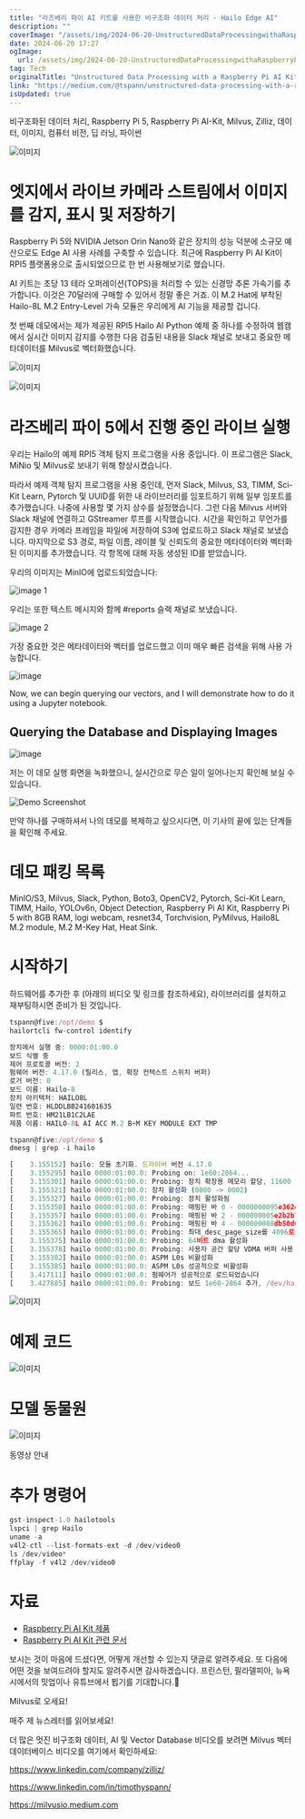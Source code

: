 ```yaml
---
title: "라즈베리 파이 AI 키트를 사용한 비구조화 데이터 처리 - Hailo Edge AI"
description: ""
coverImage: "/assets/img/2024-06-20-UnstructuredDataProcessingwithaRaspberryPiAIKitHailoEdgeAI_0.png"
date: 2024-06-20 17:27
ogImage: 
  url: /assets/img/2024-06-20-UnstructuredDataProcessingwithaRaspberryPiAIKitHailoEdgeAI_0.png
tag: Tech
originalTitle: "Unstructured Data Processing with a Raspberry Pi AI Kit — Hailo Edge AI"
link: "https://medium.com/@tspann/unstructured-data-processing-with-a-raspberry-pi-ai-kit-c959dd7fff47"
isUpdated: true
---
```






비구조화된 데이터 처리, Raspberry Pi 5, Raspberry Pi AI-Kit, Milvus, Zilliz, 데이터, 이미지, 컴퓨터 비전, 딥 러닝, 파이썬

![이미지](/assets/img/2024-06-20-UnstructuredDataProcessingwithaRaspberryPiAIKitHailoEdgeAI_0.png)

# 엣지에서 라이브 카메라 스트림에서 이미지를 감지, 표시 및 저장하기

Raspberry Pi 5와 NVIDIA Jetson Orin Nano와 같은 장치의 성능 덕분에 소규모 예산으로도 Edge AI 사용 사례를 구축할 수 있습니다. 최근에 Raspberry Pi AI Kit이 RPI5 플랫폼용으로 출시되었으므로 한 번 사용해보기로 했습니다.

<div class="content-ad"></div>

AI 키트는 초당 13 테라 오퍼레이션(TOPS)을 처리할 수 있는 신경망 추론 가속기를 추가합니다. 이것은 70달러에 구매할 수 있어서 정말 좋은 거죠. 이 M.2 Hat에 부착된 Hailo-8L M.2 Entry-Level 가속 모듈은 우리에게 AI 기능을 제공할 겁니다.

첫 번째 데모에서는 제가 제공된 RPI5 Hailo AI Python 예제 중 하나를 수정하여 웹캠에서 실시간 이미지 감지를 수행한 다음 검출된 내용을 Slack 채널로 보내고 중요한 메타데이터를 Milvus로 벡터화했습니다.

![이미지](/assets/img/2024-06-20-UnstructuredDataProcessingwithaRaspberryPiAIKitHailoEdgeAI_1.png)

![이미지](/assets/img/2024-06-20-UnstructuredDataProcessingwithaRaspberryPiAIKitHailoEdgeAI_2.png)

<div class="content-ad"></div>

# 라즈베리 파이 5에서 진행 중인 라이브 실행

우리는 Hailo의 예제 RPI5 객체 탐지 프로그램을 사용 중입니다. 이 프로그램은 Slack, MiNio 및 Milvus로 보내기 위해 향상시켰습니다.

따라서 예제 객체 탐지 프로그램을 사용 중인데, 먼저 Slack, Milvus, S3, TIMM, Sci-Kit Learn, Pytorch 및 UUID를 위한 내 라이브러리를 임포트하기 위해 일부 임포트를 추가했습니다. 나중에 사용할 몇 가지 상수를 설정했습니다. 그런 다음 Milvus 서버와 Slack 채널에 연결하고 GStreamer 루프를 시작했습니다. 시간을 확인하고 무언가를 감지한 경우 카메라 프레임을 파일에 저장하여 S3에 업로드하고 Slack 채널로 보냈습니다. 마지막으로 S3 경로, 파일 이름, 레이블 및 신뢰도의 중요한 메타데이터와 벡터화된 이미지를 추가했습니다. 각 항목에 대해 자동 생성된 ID를 받았습니다.

우리의 이미지는 MinIO에 업로드되었습니다:

<div class="content-ad"></div>

![image 1](/assets/img/2024-06-20-UnstructuredDataProcessingwithaRaspberryPiAIKitHailoEdgeAI_3.png)

우리는 또한 텍스트 메시지와 함께 #reports 슬랙 채널로 보냈습니다.

![image 2](/assets/img/2024-06-20-UnstructuredDataProcessingwithaRaspberryPiAIKitHailoEdgeAI_4.png)

가장 중요한 것은 메타데이터와 벡터를 업로드했고 이미 매우 빠른 검색을 위해 사용 가능합니다.

<div class="content-ad"></div>


![image](/assets/img/2024-06-20-UnstructuredDataProcessingwithaRaspberryPiAIKitHailoEdgeAI_5.png)

Now, we can begin querying our vectors, and I will demonstrate how to do it using a Jupyter notebook.

## Querying the Database and Displaying Images

![image](/assets/img/2024-06-20-UnstructuredDataProcessingwithaRaspberryPiAIKitHailoEdgeAI_6.png)


<div class="content-ad"></div>

저는 이 데모 실행 화면을 녹화했으니, 실시간으로 무슨 일이 일어나는지 확인해 보실 수 있습니다.

![Demo Screenshot](/assets/img/2024-06-20-UnstructuredDataProcessingwithaRaspberryPiAIKitHailoEdgeAI_7.png)

만약 하나를 구매하셔서 나의 데모를 복제하고 싶으시다면, 이 기사의 끝에 있는 단계들을 확인해 주세요.

# 데모 패킹 목록

<div class="content-ad"></div>

MinIO/S3, Milvus, Slack, Python, Boto3, OpenCV2, Pytorch, Sci-Kit Learn, TIMM, Hailo, YOLOv6n, Object Detection, Raspberry Pi AI Kit, Raspberry Pi 5 with 8GB RAM, logi webcam, resnet34, Torchvision, PyMilvus, Hailo8L M.2 module, M.2 M-Key Hat, Heat Sink.

# 시작하기

하드웨어를 추가한 후 (아래의 비디오 및 링크를 참조하세요), 라이브러리를 설치하고 재부팅하시면 준비가 된 것입니다.

```js
tspann@five:/opt/demo $ 
hailortcli fw-control identify

장치에서 실행 중: 0000:01:00.0
보드 식별 중
제어 프로토콜 버전: 2
펌웨어 버전: 4.17.0 (릴리스, 앱, 확장 컨텍스트 스위치 버퍼)
로거 버전: 0
보드 이름: Hailo-8
장치 아키텍처: HAILO8L
일련 번호: HLDDLBB241601635
파트 번호: HM21LB1C2LAE
제품 이름: HAILO-8L AI ACC M.2 B+M KEY MODULE EXT TMP

tspann@five:/opt/demo $ 
dmesg | grep -i hailo

[    3.155152] hailo: 모듈 초기화. 드라이버 버전 4.17.0
[    3.155295] hailo 0000:01:00.0: Probing on: 1e60:2864...
[    3.155301] hailo 0000:01:00.0: Probing: 장치 확장용 메모리 할당, 11600
[    3.155321] hailo 0000:01:00.0: 장치 활성화 (0000 -> 0002)
[    3.155327] hailo 0000:01:00.0: Probing: 장치 활성화됨
[    3.155350] hailo 0000:01:00.0: Probing: 매핑된 바 0 - 0000000095e362ea 16384
[    3.155357] hailo 0000:01:00.0: Probing: 매핑된 바 2 - 000000005e2b2b7e 4096
[    3.155362] hailo 0000:01:00.0: Probing: 매핑된 바 4 - 000000008db50d03 16384
[    3.155365] hailo 0000:01:00.0: Probing: 최대_desc_page_size를 4096로 강제 설정 (권장값은 16384)
[    3.155375] hailo 0000:01:00.0: Probing: 64비트 dma 활성화
[    3.155378] hailo 0000:01:00.0: Probing: 사용자 공간 할당 VDMA 버퍼 사용
[    3.155382] hailo 0000:01:00.0: ASPM L0s 비활성화
[    3.155385] hailo 0000:01:00.0: ASPM L0s 성공적으로 비활성화
[    3.417111] hailo 0000:01:00.0: 펌웨어가 성공적으로 로드되었습니다
[    3.427885] hailo 0000:01:00.0: Probing: 보드 1e60-2864 추가, /dev/hailo0
```

<div class="content-ad"></div>



![이미지](/assets/img/2024-06-20-UnstructuredDataProcessingwithaRaspberryPiAIKitHailoEdgeAI_8.png)

# 예제 코드

![이미지](/assets/img/2024-06-20-UnstructuredDataProcessingwithaRaspberryPiAIKitHailoEdgeAI_9.png)

# 모델 동물원


<div class="content-ad"></div>

![이미지](/assets/img/2024-06-20-UnstructuredDataProcessingwithaRaspberryPiAIKitHailoEdgeAI_10.png)

동영상 안내

# 추가 명령어

```js
gst-inspect-1.0 hailotools
lspci | grep Hailo
uname -a
v4l2-ctl --list-formats-ext -d /dev/video0
ls /dev/video*
ffplay -f v4l2 /dev/video0
```

<div class="content-ad"></div>

# 자료

- [Raspberry Pi AI Kit 제품](https://www.raspberrypi.com/products/ai-kit/)
- [Raspberry Pi AI Kit 관련 문서](https://www.raspberrypi.com/documentation/accessories/ai-kit.html)

보시는 것이 마음에 드셨다면, 어떻게 개선할 수 있는지 댓글로 알려주세요. 또 다음에 어떤 것을 보여드려야 할지도 알려주시면 감사하겠습니다. 프린스턴, 필라델피아, 뉴욕시에서의 밋업이나 유튜브에서 뵙기를 기대합니다.👋

<div class="content-ad"></div>

Milvus로 오세요!

매주 제 뉴스레터를 읽어보세요!

더 많은 멋진 비구조화 데이터, AI 및 Vector Database 비디오를 보려면 Milvus 벡터 데이터베이스 비디오를 여기에서 확인하세요:

https://www.linkedin.com/company/zilliz/

<div class="content-ad"></div>

https://www.linkedin.com/in/timothyspann/

https://milvusio.medium.com
